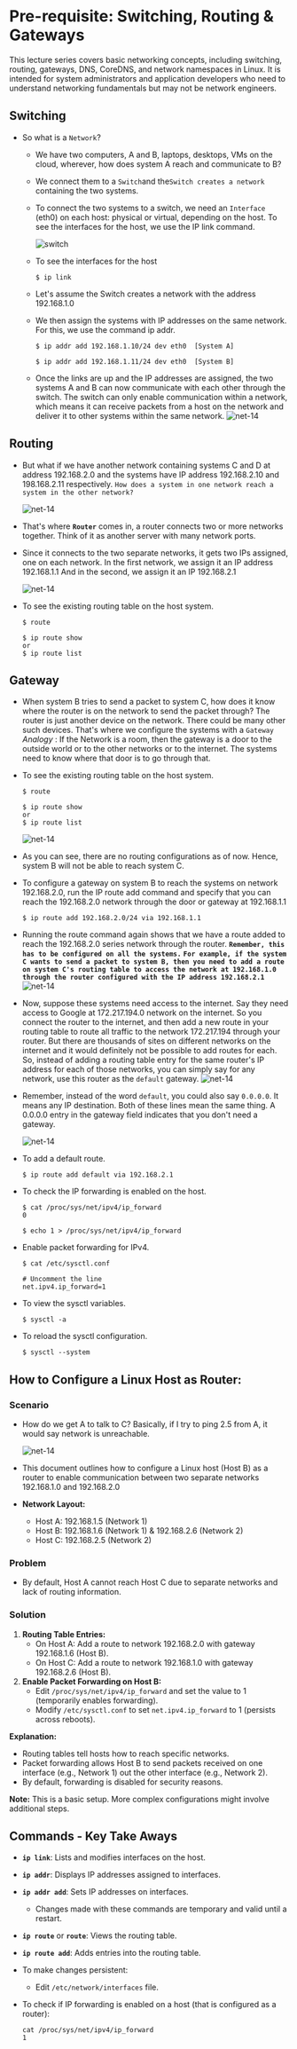 # Pre-requisite: Switching, Routing & Gateways

This lecture series covers basic networking concepts, including switching, routing, gateways, DNS, CoreDNS, and network namespaces in Linux. It is intended for system administrators and application developers who need to understand networking fundamentals but may not be network engineers.

## Switching

* So what is a `Network`?
  
  - We have two computers, A and B, laptops, desktops, VMs on the cloud, wherever, how does system A reach and communicate to B?
  - We connect them to a `Switch`and the`Switch creates a network` containing the two systems.
  - To connect the two systems to a switch, we need an `Interface` (eth0) on each host: physical or virtual, depending on the host. To see the interfaces for the host, we use the IP link command.
    
    ![switch](../../images/switch.png)
  - To see the interfaces for the host
    
    ```
    $ ip link
    ```
  - Let's assume the Switch creates a network with the address 192.168.1.0
  - We then assign the systems with IP addresses on the same network. For this, we use the command ip addr.
    
    ```
    $ ip addr add 192.168.1.10/24 dev eth0  [System A]
    ```
    
    ```
    $ ip addr add 192.168.1.11/24 dev eth0  [System B]
    ```
  - Once the links are up and the IP addresses are assigned, the two systems A and B can now communicate with each other through the switch. The switch can only enable communication within a network, which means it can receive packets from a host on the network and deliver it to other systems within the same network.
    ![net-14](../../images/net14.PNG)

## Routing

- But what if we have another network containing systems C and D at address 192.168.2.0 and the systems have IP address 192.168.2.10 and 198.168.2.11 respectively. `How does a system in one network reach a system in the other network?`
  
  ![net-14](../../images/switch2.png)

* That's where **`Router`** comes in, a router connects two or more networks together. Think of it as another server with many network ports.
* Since it connects to the two separate networks, it gets two IPs assigned, one on each network. In the first network, we assign it an IP address 192.168.1.1 And in the second, we assign it an IP 192.168.2.1
  
  ![net-14](../../images/switch3.png)

- To see the existing routing table on the host system.
  
  ```
  $ route
  ```
  
  ```
  $ ip route show
  or
  $ ip route list
  ```

## Gateway

- When system B tries to send a packet to system C, how does it know where the router is on the network to send the packet through? The router is just another device on the network. There could be many other such devices. That's where we configure the systems with a `Gateway`
  *Analogy* : If the Network is a room, then the gateway is a door to the outside world or to the other networks or to the internet. The systems need to know where that door is to go through that.
- To see the existing routing table on the host system.
  
  ```
  $ route
  ```
  
  ```
  $ ip route show
  or
  $ ip route list
  ```
  
  ![net-14](../../images/gw.png)
- As you can see, there are no routing configurations as of now. Hence, system B will not be able to reach system C.
- To configure a gateway on system B to reach the systems on network 192.168.2.0, run the IP route add command and specify that you can reach the 192.168.2.0 network through the door or gateway at 192.168.1.1
  
  ```
  $ ip route add 192.168.2.0/24 via 192.168.1.1
  ```
- Running the route command again shows that we have a route added to reach the 192.168.2.0 series network through the router.
  **`Remember, this has to be configured on all the systems.`**
  **`For example, if the system C wants to send a packet to system B, then you need to add a route on system C's routing table to access the network at 192.168.1.0 through the router configured with the IP address 192.168.2.1`**
  ![net-14](../../images/gw1.png)
- Now, suppose these systems need access to the internet. Say they need access to Google at 172.217.194.0 network on the internet. So you connect the router to the internet, and then add a new route in your routing table to route all traffic to the network 172.217.194 through your router. But there are thousands of sites on different networks on the internet and it would definitely not be possible to add routes for each. So, instead of adding a routing table entry for the same router's IP address for each of those networks, you can simply say for any network, use this router as the `default` gateway.
  ![net-14](../../images/dgw.png)
- Remember, instead of the word `default`, you could also say `0.0.0.0`. It means any IP destination. Both of these lines mean the same thing. A 0.0.0.0 entry in the gateway field indicates that you don't need a gateway.
  
  ![net-14](../../images/dgw1.png)
- To add a default route.
  
  ```
  $ ip route add default via 192.168.2.1
  ```
- To check the IP forwarding is enabled on the host.
  
  ```
  $ cat /proc/sys/net/ipv4/ip_forward
  0
  
  $ echo 1 > /proc/sys/net/ipv4/ip_forward
  ```
- Enable packet forwarding for IPv4.
  
  ```
  $ cat /etc/sysctl.conf
  
  # Uncomment the line
  net.ipv4.ip_forward=1
  ```
- To view the sysctl variables.
  
  ```
  $ sysctl -a
  ```
- To reload the sysctl configuration.
  
  ```
  $ sysctl --system
  ```

## How to Configure a Linux Host as Router:

### Scenario

- How do we get A to talk to C? Basically, if I try to ping 2.5 from A, it would say network is unreachable.
  
  ![net-14](../../images/linuxhostasrouter.png)
- This document outlines how to configure a Linux host (Host B) as a router to enable communication between two separate networks 192.168.1.0 and 192.168.2.0
- **Network Layout:**
  
  * Host A: 192.168.1.5 (Network 1)
  * Host B: 192.168.1.6 (Network 1) & 192.168.2.6 (Network 2)
  * Host C: 192.168.2.5 (Network 2)

### Problem

- By default, Host A cannot reach Host C due to separate networks and lack of routing information.

### Solution

1. **Routing Table Entries:**
   * On Host A: Add a route to network 192.168.2.0 with gateway 192.168.1.6 (Host B).
   * On Host C: Add a route to network 192.168.1.0 with gateway 192.168.2.6 (Host B).
2. **Enable Packet Forwarding on Host B:**
   * Edit `/proc/sys/net/ipv4/ip_forward` and set the value to 1 (temporarily enables forwarding).
   * Modify `/etc/sysctl.conf` to set `net.ipv4.ip_forward` to 1 (persists across reboots).

**Explanation:**

* Routing tables tell hosts how to reach specific networks.
* Packet forwarding allows Host B to send packets received on one interface (e.g., Network 1) out the other interface (e.g., Network 2).
* By default, forwarding is disabled for security reasons.

**Note:** This is a basic setup. More complex configurations might involve additional steps.

## Commands - Key Take Aways

- **`ip link`**: Lists and modifies interfaces on the host.
- **`ip addr`**: Displays IP addresses assigned to interfaces.
- **`ip addr add`**: Sets IP addresses on interfaces.
  
  - Changes made with these commands are temporary and valid until a restart.
- **`ip route`** or **`route`**: Views the routing table.
- **`ip route add`**: Adds entries into the routing table.
- To make changes persistent:
  
  - Edit `/etc/network/interfaces` file.
- To check if IP forwarding is enabled on a host (that is configured as a router):
  
  ```
  cat /proc/sys/net/ipv4/ip_forward
  1
  ```

